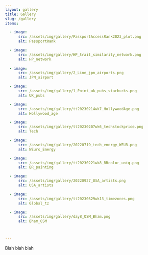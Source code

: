 ```yaml
---
layout: gallery
title: Gallery
slug: /gallery
items:

  - image:
      src: /assets/img/gallery/PassportAccessRank2023_plot.png
      alt: PassportRank

  - image:
      src: /assets/img/gallery/HP_trait_similarity_network.png
      alt: HP_network
 
  - image:
      src: /assets/img/gallery/2_Line_jpn_airports.png
      alt: JPN_airport

  - image:
      src: /assets/img/gallery/1_Point_uk_pubs_starbucks.png
      alt: UK_pubs

  - image:
      src: /assets/img/gallery/tt20230214wk7_HollywoodAge.png
      alt: Hollywood_age

  - image:
      src: /assets/img/gallery/tt20230207wk6_techstockprice.png
      alt: Tech

  - image:
      src: /assets/img/gallery/20220719_tech_energy_WEUR.png
      alt: WEuro_Energy

  - image:
      src: /assets/img/gallery/tt20230221wk8_BRcolor_uniq.png
      alt: BR_painting

  - image:
      src: /assets/img/gallery/20220927_USA_artists.png
      alt: USA_artists

  - image:
      src: /assets/img/gallery/tt20230329wk13_timezones.png
      alt: Global_tz

  - image:
      src: /assets/img/gallery/day8_OSM_Bham.png
      alt: Bham_OSM



---
```


Blah blah blah
<br />
